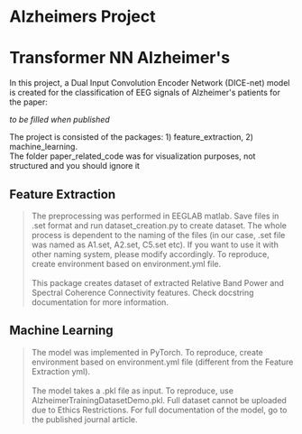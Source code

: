 # Alzheimers Project
<h1>Transformer NN Alzheimer's</h1>
    
In this project, a Dual Input Convolution Encoder Network (DICE-net) model is created for the classification of EEG signals of Alzheimer's patients for the paper:

<em>to be filled when published</em>

The project is consisted of the packages: 1) feature_extraction, 2) machine_learning.
<br>The folder paper_related_code was for visualization purposes, not structured and you should ignore it

<h2>Feature Extraction</h2>

>The preprocessing was performed in EEGLAB matlab. Save files in .set format and run dataset_creation.py to create dataset. The whole process is dependent to the naming of the files (in our case, .set file was named as A1.set, A2.set, C5.set etc). If you want to use it with other naming system, please modify accordingly. To reproduce, create environment based on environment.yml file.
><br>
><br>This package creates dataset of extracted Relative Band Power and Spectral Coherence Connectivity features. Check docstring documentation for more information.

<h2>Machine Learning</h2>

>The model was implemented in PyTorch. To reproduce, create environment based on environment.yml file (different from the Feature Extraction yml).
><br>
><br>The model takes a .pkl file as input. To reproduce, use AlzheimerTrainingDatasetDemo.pkl. Full dataset cannot be uploaded due to Ethics Restrictions. For full documentation of the model, go to the published journal article.